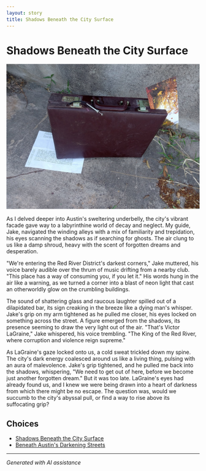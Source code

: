 ```yaml
---
layout: story
title: Shadows Beneath the City Surface
---
```


# Shadows Beneath the City Surface

![Shadows Beneath the City Surface](/input_images/14.jpg)

As I delved deeper into Austin's sweltering underbelly, the city's vibrant facade gave way to a labyrinthine world of decay and neglect. My guide, Jake, navigated the winding alleys with a mix of familiarity and trepidation, his eyes scanning the shadows as if searching for ghosts. The air clung to us like a damp shroud, heavy with the scent of forgotten dreams and desperation.

"We're entering the Red River District's darkest corners," Jake muttered, his voice barely audible over the thrum of music drifting from a nearby club. "This place has a way of consuming you, if you let it." His words hung in the air like a warning, as we turned a corner into a blast of neon light that cast an otherworldly glow on the crumbling buildings.

The sound of shattering glass and raucous laughter spilled out of a dilapidated bar, its sign creaking in the breeze like a dying man's whisper. Jake's grip on my arm tightened as he pulled me closer, his eyes locked on something across the street. A figure emerged from the shadows, its presence seeming to draw the very light out of the air. "That's Victor LaGraine," Jake whispered, his voice trembling. "The King of the Red River, where corruption and violence reign supreme."

As LaGraine's gaze locked onto us, a cold sweat trickled down my spine. The city's dark energy coalesced around us like a living thing, pulsing with an aura of malevolence. Jake's grip tightened, and he pulled me back into the shadows, whispering, "We need to get out of here, before we become just another forgotten dream." But it was too late. LaGraine's eyes had already found us, and I knew we were being drawn into a heart of darkness from which there might be no escape. The question was, would we succumb to the city's abyssal pull, or find a way to rise above its suffocating grip?


## Choices

* [Shadows Beneath the City Surface](/stories/12)
* [Beneath Austin's Darkening Streets](/stories/65)


---
*Generated with AI assistance*
